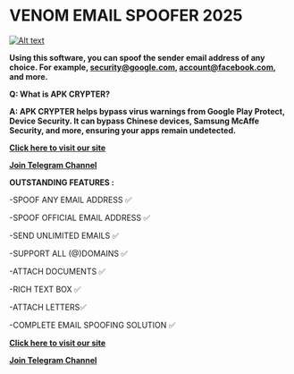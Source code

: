 # VENOM EMAIL SPOOFER 2025

[![Alt text](https://venom.software/wp-content/uploads/2023/10/email_spoofer.png)](https://venom.software/product/venom-email-spoofer/)

**Using this software, you can spoof the sender email address of any choice. For example, security@google.com, account@facebook.com, and more.**

**Q: What is APK CRYPTER?**

**A: APK CRYPTER helps bypass virus warnings from Google Play Protect, Device Security. It can bypass Chinese devices, Samsung McAffe Security, and more, ensuring your apps remain undetected.**

**[Click here to visit our site](https://venom.software/product/venom-email-spoofer/)**

**[Join Telegram Channel](https://t.me/+HzAaarZkrPZhYzY0)**

**OUTSTANDING FEATURES :**

-SPOOF ANY EMAIL ADDRESS ✅️

-SPOOF OFFICIAL EMAIL ADDRESS ✅️

-SEND UNLIMITED EMAILS ✅️

-SUPPORT ALL (@)DOMAINS ✅

-ATTACH DOCUMENTS ✅️

-RICH TEXT BOX ✅️

-ATTACH LETTERS✅️

-COMPLETE EMAIL SPOOFING SOLUTION ✅


**[Click here to visit our site](https://venom.software/product/venom-email-spoofer/)**

**[Join Telegram Channel](https://t.me/+HzAaarZkrPZhYzY0)**
